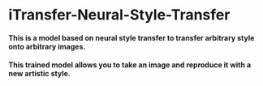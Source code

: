 # iTransfer-Neural-Style-Transfer
#### This is a model based on neural style transfer to transfer arbitrary style onto arbitrary images.
#### This trained model allows you to take an image and reproduce it with a new artistic style.
